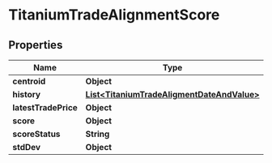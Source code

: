 

# TitaniumTradeAlignmentScore


## Properties

| Name | Type | Description | Notes |
|------------ | ------------- | ------------- | -------------|
|**centroid** | **Object** |  |  [optional] |
|**history** | [**List&lt;TitaniumTradeAligmentDateAndValue&gt;**](TitaniumTradeAligmentDateAndValue.md) |  |  [optional] |
|**latestTradePrice** | **Object** |  |  [optional] |
|**score** | **Object** |  |  [optional] |
|**scoreStatus** | **String** |  |  [optional] |
|**stdDev** | **Object** |  |  [optional] |



